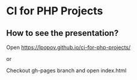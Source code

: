 # CI for PHP Projects

## How to see the presentation?

Open https://lpopov.github.io/ci-for-php-projects/

or 

Checkout gh-pages branch and open index.html

